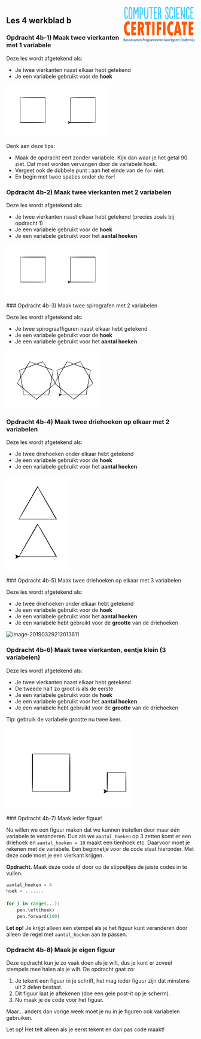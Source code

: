 <img src="../../img/Logo cs-certificate.jpg" style="zoom:20%" align="right">

## Les 4 werkblad b

### Opdracht 4b-1) Maak twee vierkanten met 1 variabele

Deze les wordt afgetekend als:

- Je twee vierkanten naast elkaar hebt getekend
- Je een variabele gebruikt voor de **hoek**

![image-20190403203110569](../../img/image-20190403203110569.png)

Denk aan deze tips:

- Maak de opdracht eert zonder variabele. Kijk dan waar je het getal 90 ziet. Dat moet worden vervangen door de variabele hoek.
- Vergeet ook de dubbele punt :  aan het einde van de `for` niet.
- En begin met twee spaties onder de `for`!

### Opdracht 4b-2) Maak twee vierkanten met 2 variabelen

Deze les wordt afgetekend als:

- Je twee vierkanten naast elkaar hebt getekend (precies zoals bij opdracht 1)
- Je een variabele gebruikt voor de **hoek**
- Je een variabele gebruikt voor het **aantal hoeken**

![image-20190403203106093](../../img/image-20190403203106093.png)
 <div style="page-break-after: always;"></div>
### Opdracht 4b-3) Maak twee spirografen met 2 variabelen

Deze les wordt afgetekend als:

- Je twee spirograaffiguren naast elkaar hebt getekend
- Je een variabele gebruikt voor de **hoek**
- Je een variabele gebruikt voor het **aantal hoeken**

![image-20190403203016092](../../img/image-20190403203016092.png)

### Opdracht 4b-4) Maak twee driehoeken op elkaar met 2 variabelen

Deze les wordt afgetekend als:

- Je twee driehoeken onder elkaar hebt getekend
- Je een variabele gebruikt voor de **hoek**
- Je een variabele gebruikt voor het **aantal hoeken**

![image-20190329212013611](../../img/image-20190329212013611.png)
 <div style="page-break-after: always;"></div>
### Opdracht 4b-5) Maak twee driehoeken op elkaar met 3 variabelen

Deze les wordt afgetekend als:

- Je twee driehoeken onder elkaar hebt getekend
- Je een variabele gebruikt voor de **hoek**
- Je een variabele gebruikt voor het **aantal hoeken**
- Je een variabele hebt gebruikt voor de **grootte** van de driehoeken

![image-20190329212013611](/Users/Felienne/Library/Application%20Support/typora-user-images/image-20190329212013611.png)

### Opdracht 4b-6) Maak twee vierkanten, eentje klein (3 variabelen)

Deze les wordt afgetekend als:

- Je twee vierkanten naast elkaar hebt getekend
- De tweede half zo groot is als de eerste
- Je een variabele gebruikt voor de **hoek**
- Je een variabele gebruikt voor het **aantal hoeken**
- Je een variabele hebt gebruikt voor de **grootte** van de driehoeken

Tip: gebruik de variabele grootte nu twee keer.

![image-20190329212412678](../../img/image-20190329212412678.png)
 <div style="page-break-after: always;"></div>
### Opdracht 4b-7) Maak ieder figuur!

Nu willen we een figuur maken dat we kunnen instellen door maar één variabele te veranderen. Dus als we `aantal_hoeken` op 3 zetten komt er een  driehoek en `aantal_hoeken = 10` maakt een tienhoek etc. Daarvoor moet je rekenen met de variabele. Een beginnetje voor de code staat hieronder. Met deze code moet je een vierkant krijgen.

**Opdracht.** Maak deze code af door op de stippeltjes de juiste codes in te vullen.

```python
aantal_hoeken = 4
hoek = .......

for i in range(...):
    pen.left(hoek)
    pen.forward(100)
```

**Let op!** Je krijgt alleen een stempel als je het figuur kunt veranderen door alleen de regel met `aantal_hoeken` aan te passen.

### Opdracht 4b-8) Maak je eigen figuur

Deze opdracht kun je zo vaak doen als je wilt, dus je kunt er zoveel stempels mee halen als je wilt. 
De opdracht gaat zo:

1. Je tekent een figuur in je schrift, het mag ieder figuur zijn dat minstens uit 2 delen bestaat.
2. Dit figuur laat je aftekenen (doe een gele post-it op je scherm).
3. Nu maak je de code voor het figuur.

Maar… anders dan vorige week moet je nu in je figuren ook variabelen gebruiken.

Let op! Het telt alleen als je eerst tekent en dan pas code maakt!